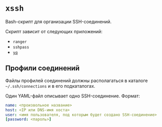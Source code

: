 # `xssh`

Bash-скрипт для организации SSH-соединений.

Скрипт зависит от следующих приложений:

- `ranger`
- `sshpass`
- [`yq`](https://github.com/kislyuk/yq)

## Профили соединений

Файлы профилей соединений должны располагаться в каталоге `~/.ssh/connections`
и в его подкаталогах.

Один YAML-файл описывает одно SSH-соединение. Формат:

```yaml
name: <произвольное название>
host: <IP или DNS-имя хоста>
user: <имя пользователя, под которым будет создано SSH-соединение>
[password: <пароль>]
```
